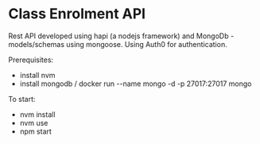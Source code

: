 # Class Enrolment API 

Rest API developed using hapi (a nodejs framework) and 
MongoDb - models/schemas using mongoose.
Using Auth0 for authentication.

Prerequisites:
-  install nvm
- install mongodb / docker run --name mongo -d -p 27017:27017 mongo

To start:
- nvm install
- nvm use
- npm start







